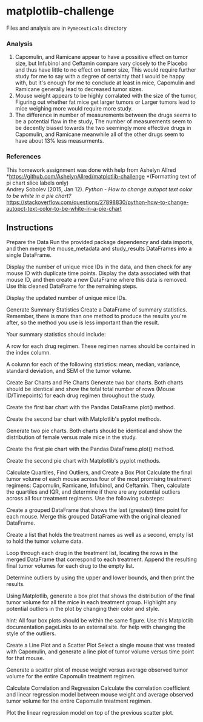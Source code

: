 # matplotlib-challenge
Files and analysis are in `Pymeceuticals` directory

### Analysis
1. Capomulin, and Ramicane appear to have a possitive effect on tumor size, but Infubinol and Ceftamin compare vary closely to the Placebo and thus have little to no effect on tumor size, This would require further study for me to say with a degree of certainty that I would be happy with, but it's enough for me to conclude at least in mice, Capomulin and Ramicane generally lead to decreased tumor sizes.
2. Mouse weight appears to be highly corralated with the size of the tumor, Figuring out whether fat mice get larger tumors or Larger tumors lead to mice weighing more would require more study.
3. The difference in number of measurements between the drugs seems to be a potential flaw in the study, The number of measurements seem to be decently biased towards the two seemingly more effective drugs in Capomulin, and Ramicane meanwhile all of the other drugs seem to have about 13% less measurments.

### References
This homework assignment was done with help from Ashelyn Allred \
	*https://github.com/AshelynAllred/matplotlib-challenge
	*(Formatting text of pi chart slice labels only)  
Andrey Sobolev (2015, Jan 12). *Python \- How to change autopct text color to be white in a pie chart?*  
https://stackoverflow.com/questions/27898830/python-how-to-change-autopct-text-color-to-be-white-in-a-pie-chart

## Instructions
Prepare the Data
Run the provided package dependency and data imports, and then merge the mouse_metadata and study_results DataFrames into a single DataFrame.

Display the number of unique mice IDs in the data, and then check for any mouse ID with duplicate time points. Display the data associated with that mouse ID, and then create a new DataFrame where this data is removed. Use this cleaned DataFrame for the remaining steps.

Display the updated number of unique mice IDs.

Generate Summary Statistics
Create a DataFrame of summary statistics. Remember, there is more than one method to produce the results you're after, so the method you use is less important than the result.

Your summary statistics should include:

A row for each drug regimen. These regimen names should be contained in the index column.

A column for each of the following statistics: mean, median, variance, standard deviation, and SEM of the tumor volume.

Create Bar Charts and Pie Charts
Generate two bar charts. Both charts should be identical and show the total total number of rows (Mouse ID/Timepoints) for each drug regimen throughout the study.

Create the first bar chart with the Pandas DataFrame.plot() method.

Create the second bar chart with Matplotlib's pyplot methods.

Generate two pie charts. Both charts should be identical and show the distribution of female versus male mice in the study.

Create the first pie chart with the Pandas DataFrame.plot() method.

Create the second pie chart with Matplotlib's pyplot methods.

Calculate Quartiles, Find Outliers, and Create a Box Plot
Calculate the final tumor volume of each mouse across four of the most promising treatment regimens: Capomulin, Ramicane, Infubinol, and Ceftamin. Then, calculate the quartiles and IQR, and determine if there are any potential outliers across all four treatment regimens. Use the following substeps:

Create a grouped DataFrame that shows the last (greatest) time point for each mouse. Merge this grouped DataFrame with the original cleaned DataFrame.

Create a list that holds the treatment names as well as a second, empty list to hold the tumor volume data.

Loop through each drug in the treatment list, locating the rows in the merged DataFrame that correspond to each treatment. Append the resulting final tumor volumes for each drug to the empty list.

Determine outliers by using the upper and lower bounds, and then print the results.

Using Matplotlib, generate a box plot that shows the distribution of the final tumor volume for all the mice in each treatment group. Highlight any potential outliers in the plot by changing their color and style.

hint: All four box plots should be within the same figure. Use this Matplotlib documentation pageLinks to an external site. for help with changing the style of the outliers.

Create a Line Plot and a Scatter Plot
Select a single mouse that was treated with Capomulin, and generate a line plot of tumor volume versus time point for that mouse.

Generate a scatter plot of mouse weight versus average observed tumor volume for the entire Capomulin treatment regimen.

Calculate Correlation and Regression
Calculate the correlation coefficient and linear regression model between mouse weight and average observed tumor volume for the entire Capomulin treatment regimen.

Plot the linear regression model on top of the previous scatter plot.


